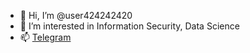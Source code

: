 - 👋 Hi, I’m @user424242420
- 👀 I’m interested in Information Security, Data Science
- 📫 [Telegram](https://t.me/user424242420)
